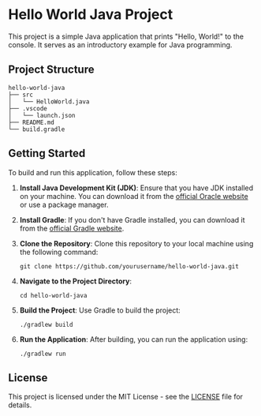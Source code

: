 # Hello World Java Project

This project is a simple Java application that prints "Hello, World!" to the console. It serves as an introductory example for Java programming.

## Project Structure

```
hello-world-java
├── src
│   └── HelloWorld.java
├── .vscode
│   └── launch.json
├── README.md
└── build.gradle
```

## Getting Started

To build and run this application, follow these steps:

1. **Install Java Development Kit (JDK)**: Ensure that you have JDK installed on your machine. You can download it from the [official Oracle website](https://www.oracle.com/java/technologies/javase-jdk11-downloads.html) or use a package manager.

2. **Install Gradle**: If you don't have Gradle installed, you can download it from the [official Gradle website](https://gradle.org/install/).

3. **Clone the Repository**: Clone this repository to your local machine using the following command:
   ```
   git clone https://github.com/yourusername/hello-world-java.git
   ```

4. **Navigate to the Project Directory**:
   ```
   cd hello-world-java
   ```

5. **Build the Project**: Use Gradle to build the project:
   ```
   ./gradlew build
   ```

6. **Run the Application**: After building, you can run the application using:
   ```
   ./gradlew run
   ```

## License

This project is licensed under the MIT License - see the [LICENSE](LICENSE) file for details.